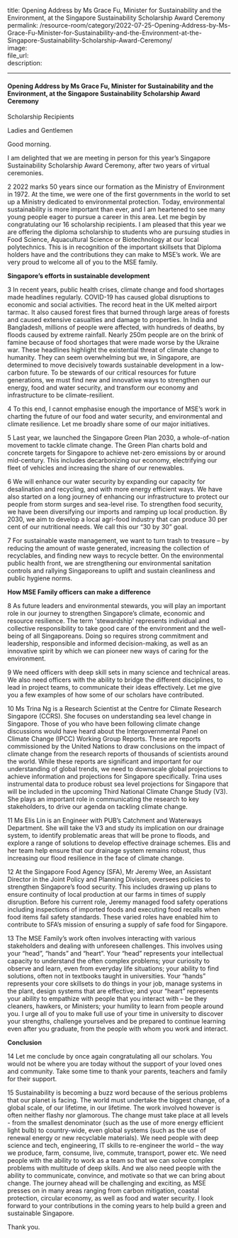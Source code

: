 title: Opening Address by Ms Grace Fu, Minister for Sustainability and the Environment, at the Singapore Sustainability Scholarship Award Ceremony 
permalink: /resource-room/category/2022-07-25-Opening-Address-by-Ms-Grace-Fu-Minister-for-Sustainability-and-the-Environment-at-the-Singapore-Sustainability-Scholarship-Award-Ceremony/  
image:  
file_url:  
description: 

---  

#### Opening Address by Ms Grace Fu, Minister for Sustainability and the Environment, at the Singapore Sustainability Scholarship Award Ceremony 

Scholarship Recipients

Ladies and Gentlemen

Good morning.

I am delighted that we are meeting in person for this year’s Singapore Sustainability Scholarship Award Ceremony, after two years of virtual ceremonies.

2	2022 marks 50 years since our formation as the Ministry of Environment in 1972. At the time, we were one of the first governments in the world to set up a Ministry dedicated to environmental protection. Today, environmental sustainability is more important than ever, and I am heartened to see many young people eager to pursue a career in this area. Let me begin by congratulating our 16 scholarship recipients. I am pleased that this year we are offering the diploma scholarship to students who are pursuing studies in Food Science, Aquacultural Science or Biotechnology at our local polytechnics. This is in recognition of the important skillsets that Diploma holders have and the contributions they can make to MSE’s work. We are very proud to welcome all of you to the MSE family.

**Singapore’s efforts in sustainable development**

3	In recent years, public health crises, climate change and food shortages made headlines regularly. COVID-19 has caused global disruptions to economic and social activities. The record heat in the UK melted airport tarmac. It also caused forest fires that burned through large areas of forests and caused extensive casualties and damage to properties. In India and Bangladesh, millions of people were affected, with hundreds of deaths, by floods caused by extreme rainfall. Nearly 250m people are on the brink of famine because of food shortages that were made worse by the Ukraine war. These headlines highlight the existential threat of climate change to humanity. They can seem overwhelming but we, in Singapore, are determined to move decisively towards sustainable development in a low-carbon future.  To be stewards of our critical resources for future generations, we must find new and innovative ways to strengthen our energy, food and water security, and transform our economy and infrastructure to be climate-resilient. 

4	 To this end, I cannot emphasise enough the importance of MSE’s work in charting the future of our food and water security, and environmental and climate resilience. Let me broadly share some of our major initiatives. 

5	Last year, we launched the Singapore Green Plan 2030, a whole-of-nation movement to tackle climate change. The Green Plan charts bold and concrete targets for Singapore to achieve net-zero emissions by or around mid-century. This includes decarbonizing our economy, electrifying our fleet of vehicles and increasing the share of our renewables.  

6	We will enhance our water security by expanding our capacity for desalination and recycling, and with more energy efficient ways. We have also started on a long journey of enhancing our infrastructure to protect our people from storm surges and sea-level rise. To strengthen food security, we have been diversifying our imports and ramping up local production.  By 2030, we aim to develop a local agri-food industry that can produce 30 per cent of our nutritional needs. We call this our “30 by 30” goal. 

7	For sustainable waste management, we want to turn trash to treasure – by reducing the amount of waste generated, increasing the collection of recyclables, and finding new ways to recycle better. On the environmental public health front, we are strengthening our environmental sanitation controls and rallying Singaporeans to uplift and sustain cleanliness and public hygiene norms. 

**How MSE Family officers can make a difference**

8	As future leaders and environmental stewards, you will play an important role in our journey to strengthen Singapore’s climate, economic and resource resilience. The term 'stewardship' represents individual and collective responsibility to take good care of the environment and the well-being of all Singaporeans. Doing so requires strong commitment and leadership, responsible and informed decision-making, as well as an innovative spirit by which we can pioneer new ways of caring for the environment. 

9	We need officers with deep skill sets in many science and technical areas. We also need officers with the ability to bridge the different disciplines, to lead in project teams, to communicate their ideas effectively. Let me give you a few examples of how some of our scholars have contributed. 
 
10	Ms Trina Ng is a Research Scientist at the Centre for Climate Research Singapore (CCRS). She focuses on understanding sea level change in Singapore. Those of you who have been following climate change discussions would have heard about the Intergovernmental Panel on Climate Change (IPCC) Working Group Reports. These are reports commissioned by the United Nations to draw conclusions on the impact of climate change from the research reports of thousands of scientists around the world. While these reports are significant and important for our understanding of global trends, we need to downscale global projections to achieve information and projections for Singapore specifically. Trina uses instrumental data to produce robust sea level projections for Singapore that will be included in the upcoming Third National Climate Change Study (V3). She plays an important role in communicating the research to key stakeholders, to drive our agenda on tackling climate change. 

11	Ms Elis Lin is an Engineer with PUB’s Catchment and Waterways Department. She will take the V3 and study its implication on our drainage system, to identify problematic areas that will be prone to floods, and explore a range of solutions to develop effective drainage schemes. Elis and her team help ensure that our drainage system remains robust, thus increasing our flood resilience in the face of climate change.

12	 At the Singapore Food Agency (SFA), Mr Jeremy Wee, an Assistant Director in the Joint Policy and Planning Division, oversees policies to strengthen Singapore’s food security. This includes drawing up plans to ensure continuity of local production at our farms in times of supply disruption. Before his current role, Jeremy managed food safety operations including inspections of imported foods and executing food recalls when food items fail safety standards. These varied roles have enabled him to contribute to SFA’s mission of ensuring a supply of safe food for Singapore. 

13 	The MSE Family’s work often involves interacting with various stakeholders and dealing with unforeseen challenges. This involves using your “head”, “hands” and “heart”. Your “head” represents your intellectual capacity to understand the often complex problems; your curiosity to observe and learn, even from everyday life situations; your ability to find solutions, often not in textbooks taught in universities. Your “hands” represents your core skillsets to do things in your job, manage systems in the plant, design systems that are effective; and your “heart” represents your ability to empathize with people that you interact with – be they cleaners, hawkers, or Ministers; your humility to learn from people around you. I urge all of you to make full use of your time in university to discover your strengths, challenge yourselves and be prepared to continue learning even after you graduate, from the people with whom you work and interact. 

**Conclusion**

14	Let me conclude by once again congratulating all our scholars. You would not be where you are today without the support of your loved ones and community. Take some time to thank your parents, teachers and family for their support.

15	Sustainability is becoming a buzz word because of the serious problems that our planet is facing. The world must undertake the biggest change, of a global scale, of our lifetime, in our lifetime. The work involved however is often neither flashy nor glamorous. The change must take place at all levels - from the smallest denominator (such as the use of more energy efficient light bulb) to country-wide, even global systems (such as the use of renewal energy or new recyclable materials). We need people with deep science and tech, engineering, IT skills to re-engineer the world – the way we produce, farm, consume, live, commute, transport, power etc.  We need people with the ability to work as a team so that we can solve complex problems with multitude of deep skills. And we also need people with the ability to communicate, convince, and motivate so that we can bring about change. The journey ahead will be challenging and exciting, as MSE presses on in many areas ranging from carbon mitigation, coastal protection, circular economy, as well as food and water security. I look forward to your contributions in the coming years to help build a green and sustainable Singapore.

Thank you.
